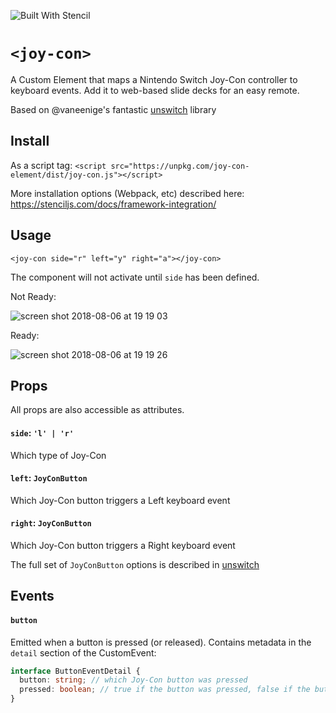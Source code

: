 ![Built With Stencil](https://img.shields.io/badge/-Built%20With%20Stencil-16161d.svg?logo=data%3Aimage%2Fsvg%2Bxml%3Bbase64%2CPD94bWwgdmVyc2lvbj0iMS4wIiBlbmNvZGluZz0idXRmLTgiPz4KPCEtLSBHZW5lcmF0b3I6IEFkb2JlIElsbHVzdHJhdG9yIDE5LjIuMSwgU1ZHIEV4cG9ydCBQbHVnLUluIC4gU1ZHIFZlcnNpb246IDYuMDAgQnVpbGQgMCkgIC0tPgo8c3ZnIHZlcnNpb249IjEuMSIgaWQ9IkxheWVyXzEiIHhtbG5zPSJodHRwOi8vd3d3LnczLm9yZy8yMDAwL3N2ZyIgeG1sbnM6eGxpbms9Imh0dHA6Ly93d3cudzMub3JnLzE5OTkveGxpbmsiIHg9IjBweCIgeT0iMHB4IgoJIHZpZXdCb3g9IjAgMCA1MTIgNTEyIiBzdHlsZT0iZW5hYmxlLWJhY2tncm91bmQ6bmV3IDAgMCA1MTIgNTEyOyIgeG1sOnNwYWNlPSJwcmVzZXJ2ZSI%2BCjxzdHlsZSB0eXBlPSJ0ZXh0L2NzcyI%2BCgkuc3Qwe2ZpbGw6I0ZGRkZGRjt9Cjwvc3R5bGU%2BCjxwYXRoIGNsYXNzPSJzdDAiIGQ9Ik00MjQuNywzNzMuOWMwLDM3LjYtNTUuMSw2OC42LTkyLjcsNjguNkgxODAuNGMtMzcuOSwwLTkyLjctMzAuNy05Mi43LTY4LjZ2LTMuNmgzMzYuOVYzNzMuOXoiLz4KPHBhdGggY2xhc3M9InN0MCIgZD0iTTQyNC43LDI5Mi4xSDE4MC40Yy0zNy42LDAtOTIuNy0zMS05Mi43LTY4LjZ2LTMuNkgzMzJjMzcuNiwwLDkyLjcsMzEsOTIuNyw2OC42VjI5Mi4xeiIvPgo8cGF0aCBjbGFzcz0ic3QwIiBkPSJNNDI0LjcsMTQxLjdIODcuN3YtMy42YzAtMzcuNiw1NC44LTY4LjYsOTIuNy02OC42SDMzMmMzNy45LDAsOTIuNywzMC43LDkyLjcsNjguNlYxNDEuN3oiLz4KPC9zdmc%2BCg%3D%3D&colorA=16161d&style=flat-square)

# `<joy-con>`

A Custom Element that maps a Nintendo Switch Joy-Con controller to keyboard events. Add it to web-based slide decks for an easy remote.

Based on @vaneenige's fantastic [unswitch](https://github.com/vaneenige/unswitch) library

## Install

As a script tag: `<script src="https://unpkg.com/joy-con-element/dist/joy-con.js"></script>`

More installation options (Webpack, etc) described here: https://stenciljs.com/docs/framework-integration/

## Usage

`<joy-con side="r" left="y" right="a"></joy-con>`

The component will not activate until `side` has been defined.

Not Ready:

![screen shot 2018-08-06 at 19 19 03](https://user-images.githubusercontent.com/389077/43747267-58a543be-99ae-11e8-8e93-77c6b0b9def2.png)

Ready:

![screen shot 2018-08-06 at 19 19 26](https://user-images.githubusercontent.com/389077/43747270-5ad05a34-99ae-11e8-92b4-693b7f659b53.png)

## Props

All props are also accessible as attributes.

#### `side`: `'l' | 'r'`

Which type of Joy-Con

#### `left`: `JoyConButton`

Which Joy-Con button triggers a Left keyboard event

#### `right`: `JoyConButton`

Which Joy-Con button triggers a Right keyboard event

The full set of `JoyConButton` options is described in [unswitch](https://github.com/vaneenige/unswitch#usage)

## Events

#### `button`

Emitted when a button is pressed (or released). Contains metadata in the `detail` section of the CustomEvent:

```typescript
interface ButtonEventDetail {
  button: string; // which Joy-Con button was pressed
  pressed: boolean; // true if the button was pressed, false if the button was released
}
```
